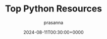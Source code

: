 ---
title: Top Python Resources
description: A collection of the best resources online for learning Python.
author: prasanna
date: 2024-08-11T00:30:00+0000
categories: [Blog]
tags: [Python]
mermaid: true
---